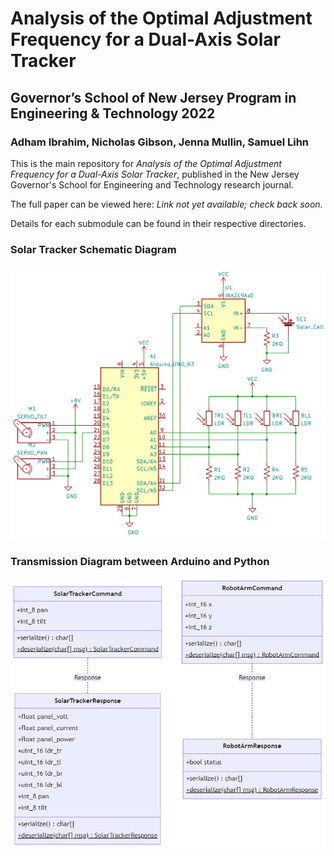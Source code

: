 # Analysis of the Optimal Adjustment Frequency for a Dual-Axis Solar Tracker

## Governor’s School of New Jersey Program in Engineering & Technology 2022

### Adham Ibrahim, Nicholas Gibson, Jenna Mullin, Samuel Lihn

This is the main repository for *Analysis of the Optimal Adjustment Frequency for a Dual-Axis Solar Tracker*, published in the New Jersey
Governor's School for Engineering and Technology research journal.

The full paper can be viewed here: _Link not yet available; check back soon._

Details for each submodule can be found in their respective directories.

### Solar Tracker Schematic Diagram
![schematic](Figures/solartracker_schematic.png)

### Transmission Diagram between Arduino and Python
![transmission-messages](Figures/sw_transmission_messages.png)

